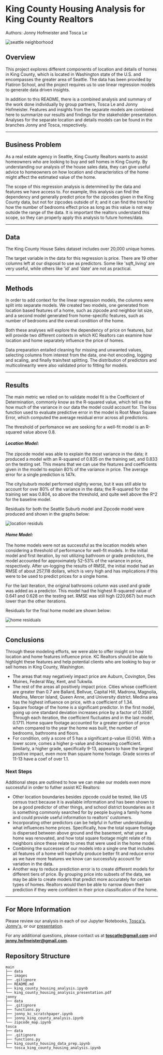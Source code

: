 # King County Housing Analysis for King County Realtors
Authors: Jonny Hofmeister and Tosca Le

![seattle neighborhood](images/GI_157380908_SeattleNeighborhoods.jpg)

## Overview

This project explores different components of location and details of homes in King County, which is located in Washington state of the U.S. and encompasses the greater area of Seattle. The data has been provided by Flatiron School, and the project requires us to use linear regression models to generate data driven insights. 

In addition to this README, there is a combined analysis and summary of the work done individually by group partners, Tosca Le and Jonny Hofmeister. Features and insights from the separate models are combined here to summarize our results and findings for the stakeholder presentation. Analyses for the separate location and details models can be found in the branches Jonny and Tosca, respectively. 
***

## Business Problem

As a real estate agency in Seattle, King County Realtors wants to assist homeowners who are looking to buy and sell homes in King County. By understanding our analysis of the house sales data, they can give useful advice to homeowners on how location and characteristics of the home might affect the estimated value of the home.

The scope of this regression analysis is determined by the data and features we have access to. For example, this analysis can find the dependency and generally predict price for the zipcodes given in the King County data, but not for zipcodes outside of it; and it can find the trend for how the number of bedrooms effect price as long as this value is not way outside the range of the data. It is important the realtors understand this scope, so they can properly apply this analysis to future homes/data.
***

## Data

The King County House Sales dataset includes over 20,000 unique homes.

The target variable in the data for this regression is price. There are 19 other columns left at our disposal to use as predictors. Some like 'sqft_living' are very useful, while others like 'id' and 'date' are not as practical.

***


## Methods

In order to add context for the linear regression models, the columns were split into separate models. We created two models, one generated from location based features of a home, such as zipcode and neighbor lot size, and a second model generated from home-specific features, such as number of bedrooms and the overall condition of the home.

Both these analyses will explore the dependency of price on features, but will provide two different contexts in which KC Realtors can examine how location and home separately influence the price of homes.

Data preparation entailed cleaning for missing and unwanted values, selecting columns from interest from the data, one-hot encoding, logging and scaling, and finally train/test splitting. The distribution of predictors and multicolinearity were also validated prior to fitting for models.

***


## Results

The main metric we relied on to validate model fit is the Coefficient of Determination, commonly know as the R-squared value, which tell us the how much of the variance in our data the model could account for. The loss function used to evaluate predictive error in the model is Root Mean Square Error, which computed the average residual error across all predictions.

The threshold of perfomance we are seeking for a well-fit model is an R-squared value above 0.8. 

#### *Location Model:*

The zipcode model was able to explain the most variance in the data; it produced a model with an R-squared of 0.835 on the training set, and 0.833 on the testing set. This means that we can use the features and coefficients given in the model to explain 80% of the variance in price. The average error for a single prediction is 147k. 

The city/suburb model performed slightly worse, but it was still able to account for over 80% of the variance in the data; the R-squared for the training set was 0.804, so above the threshold, and quite well above the R^2 for the baseline model.

Residuals for both the Seattle Suburb model and Zipcode model were produced and shown in the graphs below:

![location residuls](images/resid_loc.png)

#### *Home Model:*

The home models were not as successful as the location models when considering a threshold of performance for well-fit models. In the initial model and first iteration, by not utilizing bathroom or grade predictors, the model accounted for approximately 52-53% of the variance in price, respectively. After un-logging the results of RMSE, the initial model had an RMSE of about 257,118 dollars, which is very high and has implications if this were to be used to predict prices for a single home.

For the last iteration, the original bathrooms column was used and grade was added as a predictor. This model had the highest R-squared value of 0.641 and 0.628 on the testing set. RMSE was still high (220,667) but much lower than the other iterations.

Residuals for the final home model are shown below:

![home residuals](images/home_model_residuals.png)
***


## Conclusions

Through these modeling efforts, we were able to offer insight on how location and home features influence price. KC Realtors should be able to highlight these features and help potential clients who are looking to buy or sell homes in King County, Washington. 

* The areas that may negatively impact price are Auburn, Covington, Des Moines, Federal Way, Kent, and Tukwila.
* The rest of the areas all positively impact price. Cities whose coefficient are greater than 0.7 are Ballard, Bellvue, Capital Hill, Madrona, Magnolia, Medina, Mercer Island, Queen Anne, and University district. Medina area has the highest influence on price, with a coefficient of 1.34.
* Square footage of the home is a significant predictor. In the first model, going up one standard deviation increases price by a factor of 0.3597. Through each iteration, the coefficient fluctuates and in the last model, 0.1711. Home square footage accounted for a greater portion of price when compared to the year the home was built, the number of bedrooms, bathrooms and floors.
* For condition, only a score of 5 has a significant p-value (0.014). With a lower score, comes a higher p-value and decreasing coefficient. Similarly, a higher grade, specifically 9-13, appears to have the largest positive impact, even more than square home footage. Grade scores of 11-13 have a coef of over 1.1.

### Next Steps

Additional steps are outlined to how we can make our models even more successful in order to futher assist KC Realtors:

* Other location boundaries besides zipcode could be tested, like US census tract because it is available information and has been shown to be a good predictor of other things, and school district boundaries as it is something commonly searched for by people buying a family home and could provide useful information to realtors' customers.
* Incorporating other predictors can be helpful in further understanding what influences home prices. Specifically, how the total square footage is dispersed between above ground and the basement, what year a home was renovated, and how total square footage might relate of its neighbors since these relate to ones that were used in the home model.
* Combining the successes of our models into a single one that includes all features of a home will hopefully produce better fit and reduce error as we have more features we know can successfuly account for variation in the data.
* Another way to reduce prediction error is to create different models for different tiers of price. By grouping price into subsets of the data, we may be able to create models that predict more accurately for certain types of homes. Realtors would then be able to narrow down their prediction if they were confident in their price classification of the home.
***

## For More Information

Please review our analysis in each of our Jupyter Notebooks, [Tosca's](./tosca_king_county_housing_analysis.ipynb), [Jonny's](./jonny_king_county_analysis.ipynb), or our [presentation](./).

For any additional questions, please contact us at **toscatle@gmail.com** and **jonny.hofmeister@gmail.com**.

## Repository Structure



```
main
├── data
├── images
├── .gitignore                          
├── README.md 
├── king_county_housing_analysis.ipynb                                  
└── king_county_housing_analysis_presentation.pdf
jonny
├── data
├── .gitignore                          
├── functions.py 
├── jonny_kc_scratchpaper.ipynb
├── jonny_king_county_analysis.ipynb                                  
└── zipcode_map.ipynb
tosca
├── data
├── .gitignore                          
├── functions.py 
├── king_county_housing_data_prep.ipynb                                 
└── tosca_king_county_housing_analysis.ipynb                             
```
